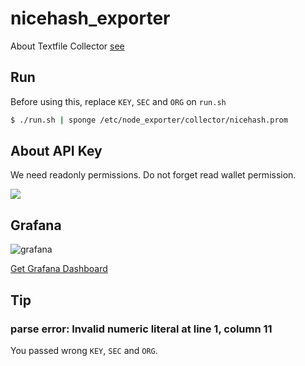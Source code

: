 nicehash_exporter
=================

About Textfile Collector [see](https://github.com/prometheus/node_exporter#textfile-collector)

Run
---

Before using this, replace `KEY`, `SEC` and `ORG` on `run.sh`

```bash
$ ./run.sh | sponge /etc/node_exporter/collector/nicehash.prom
```

About API Key
-------------

We need readonly permissions. Do not forget read wallet permission.

![](https://user-images.githubusercontent.com/7776462/146216064-695338e5-5e78-4659-87ee-23b9d4d8b583.png)


Grafana
-------
![grafana](https://user-images.githubusercontent.com/7776462/146219123-bb61ac43-31f6-406e-9e3b-50ef0a0c0809.png)

[Get Grafana Dashboard](https://grafana.com/grafana/dashboards/14718)


Tip
---

### parse error: Invalid numeric literal at line 1, column 11

You passed wrong `KEY`, `SEC` and `ORG`.
